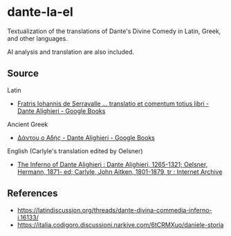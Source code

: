 # dante-la-el

Textualization of the translations of Dante's Divine Comedy in Latin, Greek, and other languages.

AI analysis and translation are also included.

## Source

Latin

* [Fratris Iohannis de Serravalle ... translatio et comentum totius libri - Dante Alighieri - Google Books](https://books.google.com/books?id=rt8_AQAAMAAJ)

Ancient Greek

* [Δάντου ο Αδής - Dante Alighieri - Google Books](https://books.google.gr/books?id=iMAFAAAAQAAJ)

English (Carlyle's translation edited by Oelsner)

* [The Inferno of Dante Alighieri : Dante Alighieri, 1265-1321; Oelsner, Hermann, 1871- ed; Carlyle, John Aitken, 1801-1879, tr : Internet Archive](https://archive.org/details/infernoofdanteal00dantrich)

## References

* https://latindiscussion.org/threads/dante-divina-commedia-inferno-i.16133/
* https://italia.codigoro.discussioni.narkive.com/6tCRMXuo/daniele-storia
